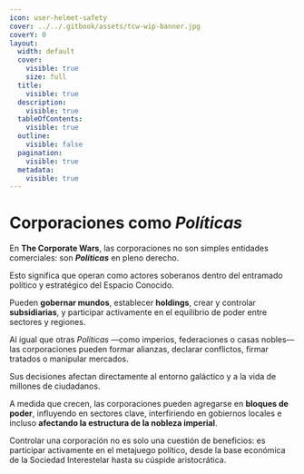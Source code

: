```yaml
---
icon: user-helmet-safety
cover: ../../.gitbook/assets/tcw-wip-banner.jpg
coverY: 0
layout:
  width: default
  cover:
    visible: true
    size: full
  title:
    visible: true
  description:
    visible: true
  tableOfContents:
    visible: true
  outline:
    visible: false
  pagination:
    visible: true
  metadata:
    visible: true
---
```


# Corporaciones como _Políticas_

En **The Corporate Wars**, las corporaciones no son simples entidades comerciales: son _**Políticas**_ en pleno derecho.

Esto significa que operan como actores soberanos dentro del entramado político y estratégico del Espacio Conocido.

Pueden **gobernar mundos**, establecer **holdings**, crear y controlar **subsidiarias**, y participar activamente en el equilibrio de poder entre sectores y regiones.

Al igual que otras _Políticas_ —como imperios, federaciones o casas nobles— las corporaciones pueden formar alianzas, declarar conflictos, firmar tratados o manipular mercados.

Sus decisiones afectan directamente al entorno galáctico y a la vida de millones de ciudadanos.

A medida que crecen, las corporaciones pueden agregarse en **bloques de poder**, influyendo en sectores clave, interfiriendo en gobiernos locales e incluso **afectando la estructura de la nobleza imperial**.

Controlar una corporación no es solo una cuestión de beneficios: es participar activamente en el metajuego político, desde la base económica de la Sociedad Interestelar hasta su cúspide aristocrática.
